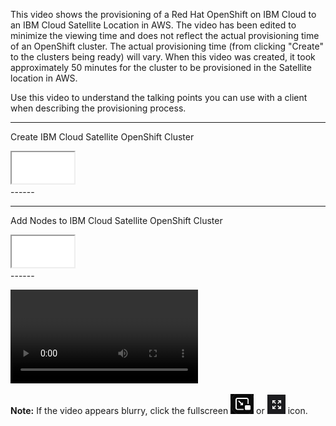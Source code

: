 This video shows the provisioning of a Red Hat OpenShift on IBM Cloud to an IBM Cloud Satellite Location in AWS. The video has been edited to minimize the viewing time and does not reflect the actual provisioning time of an OpenShift cluster. The actual provisioning time (from clicking "Create" to the clusters being ready) will vary. When this video was created, it took approximately 50 minutes for the cluster to be provisioned in the Satellite location in AWS.

Use this video to understand the talking points you can use with a client when describing the provisioning process.

-------
Create IBM Cloud Satellite OpenShift Cluster
<div>
   <iframe src="../../includes/ROKS-AWS-create-3node/index.html" width="100vw" height="50vh"></iframe>
</div>
------

-------
Add Nodes to IBM Cloud Satellite OpenShift Cluster
<div>
   <iframe src="../../includes/ROKS-AWS-add-nodes/index.html" width="100vw" height="50vh"></iframe>
</div>
------

![type:video](./_videos/IBMCloudSatellite-L3-DeployROKS-final.mp4)

**Note:** If the video appears blurry, click the fullscreen ![](_attachments/FullScreenVideo.png) or ![](_attachments/FullScreenVideo3.png) icon.
